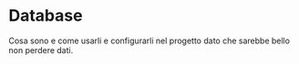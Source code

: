 # Database

Cosa sono e come usarli e configurarli nel progetto dato che sarebbe bello non perdere dati.

